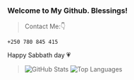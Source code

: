 ### Welcome to My Github. Blessings!
 >Contact Me:👇
```
+250 780 845 415
```
Happy Sabbath day 💗

> ![GitHub Stats](https://github-readme-stats.vercel.app/api?username=rwema3&theme=radical)
> ![Top Languages](https://github-readme-stats.vercel.app/api/top-langs/?username=rwema3&show_icons=true&theme=radical)




